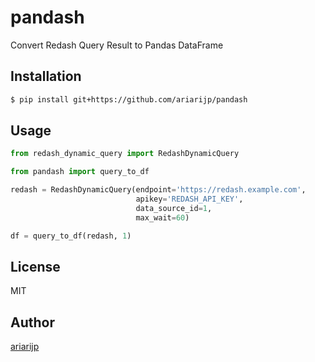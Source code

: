 # pandash

Convert Redash Query Result to Pandas DataFrame

## Installation

```bash
$ pip install git+https://github.com/ariarijp/pandash
```

## Usage

```python
from redash_dynamic_query import RedashDynamicQuery

from pandash import query_to_df

redash = RedashDynamicQuery(endpoint='https://redash.example.com',
                            apikey='REDASH_API_KEY',
                            data_source_id=1,
                            max_wait=60)

df = query_to_df(redash, 1)
```

## License

MIT

## Author

[ariarijp](https://github.com/ariarijp)